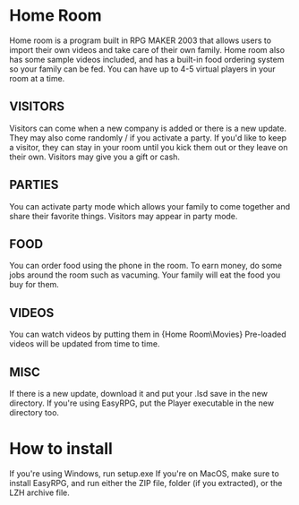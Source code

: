 # Home Room
Home room is a program built in RPG MAKER 2003 that allows users to import their own videos and take care of their own family.
Home room also has some sample videos included, and has a built-in food ordering system so your family can be fed.
You can have up to 4-5 virtual players in your room at a time.
## VISITORS
Visitors can come when a new company is added or there is a new update.
They may also come randomly / if you activate a party.
If you'd like to keep a visitor, they can stay in your room until you kick them out or they leave on their own.
Visitors may give you a gift or cash.
## PARTIES
You can activate party mode which allows your family to come together and share their favorite things.
Visitors may appear in party mode.
## FOOD
You can order food using the phone in the room.
To earn money, do some jobs around the room such as vacuming.
Your family will eat the food you buy for them.
## VIDEOS
You can watch videos by putting them in {Home Room\Movies}
Pre-loaded videos will be updated from time to time.
## MISC
If there is a new update, download it and put your .lsd save in the new directory.
If you're using EasyRPG, put the Player executable in the new directory too.

# How to install
If you're using Windows, run setup.exe
If you're on MacOS, make sure to install EasyRPG, and run either the ZIP file, folder (if you extracted), or the LZH archive file.
